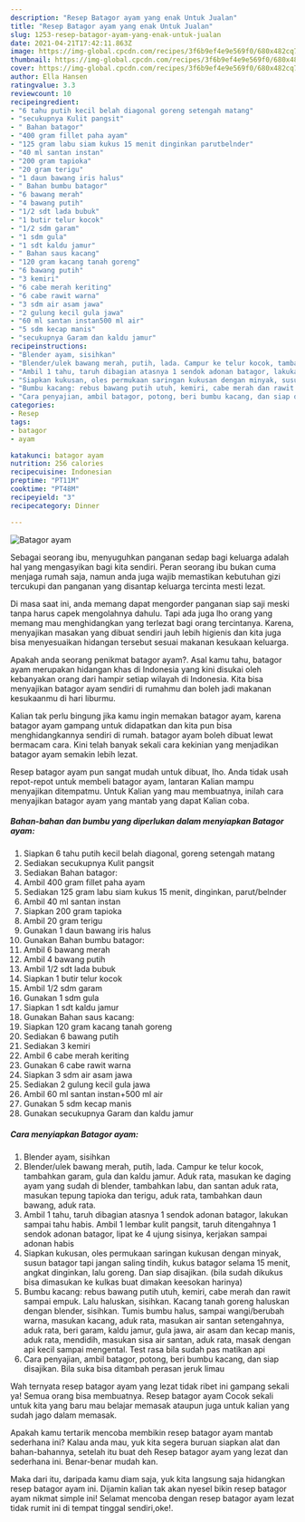 ```yaml
---
description: "Resep Batagor ayam yang enak Untuk Jualan"
title: "Resep Batagor ayam yang enak Untuk Jualan"
slug: 1253-resep-batagor-ayam-yang-enak-untuk-jualan
date: 2021-04-21T17:42:11.863Z
image: https://img-global.cpcdn.com/recipes/3f6b9ef4e9e569f0/680x482cq70/batagor-ayam-foto-resep-utama.jpg
thumbnail: https://img-global.cpcdn.com/recipes/3f6b9ef4e9e569f0/680x482cq70/batagor-ayam-foto-resep-utama.jpg
cover: https://img-global.cpcdn.com/recipes/3f6b9ef4e9e569f0/680x482cq70/batagor-ayam-foto-resep-utama.jpg
author: Ella Hansen
ratingvalue: 3.3
reviewcount: 10
recipeingredient:
- "6 tahu putih kecil belah diagonal goreng setengah matang"
- "secukupnya Kulit pangsit"
- " Bahan batagor"
- "400 gram fillet paha ayam"
- "125 gram labu siam kukus 15 menit dinginkan parutbelnder"
- "40 ml santan instan"
- "200 gram tapioka"
- "20 gram terigu"
- "1 daun bawang iris halus"
- " Bahan bumbu batagor"
- "6 bawang merah"
- "4 bawang putih"
- "1/2 sdt lada bubuk"
- "1 butir telur kocok"
- "1/2 sdm garam"
- "1 sdm gula"
- "1 sdt kaldu jamur"
- " Bahan saus kacang"
- "120 gram kacang tanah goreng"
- "6 bawang putih"
- "3 kemiri"
- "6 cabe merah keriting"
- "6 cabe rawit warna"
- "3 sdm air asam jawa"
- "2 gulung kecil gula jawa"
- "60 ml santan instan500 ml air"
- "5 sdm kecap manis"
- "secukupnya Garam dan kaldu jamur"
recipeinstructions:
- "Blender ayam, sisihkan"
- "Blender/ulek bawang merah, putih, lada. Campur ke telur kocok, tambahkan garam, gula dan kaldu jamur. Aduk rata, masukan ke daging ayam yang sudah di blender, tambahkan labu, dan santan aduk rata, masukan tepung tapioka dan terigu, aduk rata, tambahkan daun bawang, aduk rata."
- "Ambil 1 tahu, taruh dibagian atasnya 1 sendok adonan batagor, lakukan sampai tahu habis. Ambil 1 lembar kulit pangsit, taruh ditengahnya 1 sendok adonan batagor, lipat ke 4 ujung sisinya, kerjakan sampai adonan habis"
- "Siapkan kukusan, oles permukaan saringan kukusan dengan minyak, susun batagor tapi jangan saling tindih, kukus batagor selama 15 menit, angkat dinginkan, lalu goreng. Dan siap disajikan. (bila sudah dikukus bisa dimasukan ke kulkas buat dimakan keesokan harinya)"
- "Bumbu kacang: rebus bawang putih utuh, kemiri, cabe merah dan rawit sampai empuk. Lalu haluskan, sisihkan. Kacang tanah goreng haluskan dengan blender, sisihkan. Tumis bumbu halus, sampai wangi/berubah warna, masukan kacang, aduk rata, masukan air santan setengahnya, aduk rata, beri garam, kaldu jamur, gula jawa, air asam dan kecap manis, aduk rata, mendidih, masukan sisa air santan, aduk rata, masak dengan api kecil sampai mengental. Test rasa bila sudah pas matikan api"
- "Cara penyajian, ambil batagor, potong, beri bumbu kacang, dan siap disajikan. Bila suka bisa ditambah perasan jeruk limau"
categories:
- Resep
tags:
- batagor
- ayam

katakunci: batagor ayam 
nutrition: 256 calories
recipecuisine: Indonesian
preptime: "PT11M"
cooktime: "PT48M"
recipeyield: "3"
recipecategory: Dinner

---
```



![Batagor ayam](https://img-global.cpcdn.com/recipes/3f6b9ef4e9e569f0/680x482cq70/batagor-ayam-foto-resep-utama.jpg)

Sebagai seorang ibu, menyuguhkan panganan sedap bagi keluarga adalah hal yang mengasyikan bagi kita sendiri. Peran seorang ibu bukan cuma menjaga rumah saja, namun anda juga wajib memastikan kebutuhan gizi tercukupi dan panganan yang disantap keluarga tercinta mesti lezat.

Di masa  saat ini, anda memang dapat mengorder panganan siap saji meski tanpa harus capek mengolahnya dahulu. Tapi ada juga lho orang yang memang mau menghidangkan yang terlezat bagi orang tercintanya. Karena, menyajikan masakan yang dibuat sendiri jauh lebih higienis dan kita juga bisa menyesuaikan hidangan tersebut sesuai makanan kesukaan keluarga. 



Apakah anda seorang penikmat batagor ayam?. Asal kamu tahu, batagor ayam merupakan hidangan khas di Indonesia yang kini disukai oleh kebanyakan orang dari hampir setiap wilayah di Indonesia. Kita bisa menyajikan batagor ayam sendiri di rumahmu dan boleh jadi makanan kesukaanmu di hari liburmu.

Kalian tak perlu bingung jika kamu ingin memakan batagor ayam, karena batagor ayam gampang untuk didapatkan dan kita pun bisa menghidangkannya sendiri di rumah. batagor ayam boleh dibuat lewat bermacam cara. Kini telah banyak sekali cara kekinian yang menjadikan batagor ayam semakin lebih lezat.

Resep batagor ayam pun sangat mudah untuk dibuat, lho. Anda tidak usah repot-repot untuk membeli batagor ayam, lantaran Kalian mampu menyajikan ditempatmu. Untuk Kalian yang mau membuatnya, inilah cara menyajikan batagor ayam yang mantab yang dapat Kalian coba.

<!--inarticleads1-->

##### Bahan-bahan dan bumbu yang diperlukan dalam menyiapkan Batagor ayam:

1. Siapkan 6 tahu putih kecil belah diagonal, goreng setengah matang
1. Sediakan secukupnya Kulit pangsit
1. Sediakan  Bahan batagor:
1. Ambil 400 gram fillet paha ayam
1. Sediakan 125 gram labu siam kukus 15 menit, dinginkan, parut/belnder
1. Ambil 40 ml santan instan
1. Siapkan 200 gram tapioka
1. Ambil 20 gram terigu
1. Gunakan 1 daun bawang iris halus
1. Gunakan  Bahan bumbu batagor:
1. Ambil 6 bawang merah
1. Ambil 4 bawang putih
1. Ambil 1/2 sdt lada bubuk
1. Siapkan 1 butir telur kocok
1. Ambil 1/2 sdm garam
1. Gunakan 1 sdm gula
1. Siapkan 1 sdt kaldu jamur
1. Gunakan  Bahan saus kacang:
1. Siapkan 120 gram kacang tanah goreng
1. Sediakan 6 bawang putih
1. Sediakan 3 kemiri
1. Ambil 6 cabe merah keriting
1. Gunakan 6 cabe rawit warna
1. Siapkan 3 sdm air asam jawa
1. Sediakan 2 gulung kecil gula jawa
1. Ambil 60 ml santan instan+500 ml air
1. Gunakan 5 sdm kecap manis
1. Gunakan secukupnya Garam dan kaldu jamur




<!--inarticleads2-->

##### Cara menyiapkan Batagor ayam:

1. Blender ayam, sisihkan
1. Blender/ulek bawang merah, putih, lada. Campur ke telur kocok, tambahkan garam, gula dan kaldu jamur. Aduk rata, masukan ke daging ayam yang sudah di blender, tambahkan labu, dan santan aduk rata, masukan tepung tapioka dan terigu, aduk rata, tambahkan daun bawang, aduk rata.
1. Ambil 1 tahu, taruh dibagian atasnya 1 sendok adonan batagor, lakukan sampai tahu habis. Ambil 1 lembar kulit pangsit, taruh ditengahnya 1 sendok adonan batagor, lipat ke 4 ujung sisinya, kerjakan sampai adonan habis
1. Siapkan kukusan, oles permukaan saringan kukusan dengan minyak, susun batagor tapi jangan saling tindih, kukus batagor selama 15 menit, angkat dinginkan, lalu goreng. Dan siap disajikan. (bila sudah dikukus bisa dimasukan ke kulkas buat dimakan keesokan harinya)
1. Bumbu kacang: rebus bawang putih utuh, kemiri, cabe merah dan rawit sampai empuk. Lalu haluskan, sisihkan. Kacang tanah goreng haluskan dengan blender, sisihkan. Tumis bumbu halus, sampai wangi/berubah warna, masukan kacang, aduk rata, masukan air santan setengahnya, aduk rata, beri garam, kaldu jamur, gula jawa, air asam dan kecap manis, aduk rata, mendidih, masukan sisa air santan, aduk rata, masak dengan api kecil sampai mengental. Test rasa bila sudah pas matikan api
1. Cara penyajian, ambil batagor, potong, beri bumbu kacang, dan siap disajikan. Bila suka bisa ditambah perasan jeruk limau




Wah ternyata resep batagor ayam yang lezat tidak ribet ini gampang sekali ya! Semua orang bisa membuatnya. Resep batagor ayam Cocok sekali untuk kita yang baru mau belajar memasak ataupun juga untuk kalian yang sudah jago dalam memasak.

Apakah kamu tertarik mencoba membikin resep batagor ayam mantab sederhana ini? Kalau anda mau, yuk kita segera buruan siapkan alat dan bahan-bahannya, setelah itu buat deh Resep batagor ayam yang lezat dan sederhana ini. Benar-benar mudah kan. 

Maka dari itu, daripada kamu diam saja, yuk kita langsung saja hidangkan resep batagor ayam ini. Dijamin kalian tak akan nyesel bikin resep batagor ayam nikmat simple ini! Selamat mencoba dengan resep batagor ayam lezat tidak rumit ini di tempat tinggal sendiri,oke!.

